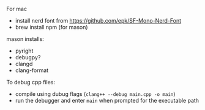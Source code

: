 For mac 
- install nerd font from https://github.com/epk/SF-Mono-Nerd-Font
- brew install npm (for mason)

mason installs:
- pyright
- debugpy?
- clangd
- clang-format 


To debug cpp files:
- compile using dubug flags (`clang++ --debug main.cpp -o main`)
- run the debugger and enter `main` when prompted for the executable path
